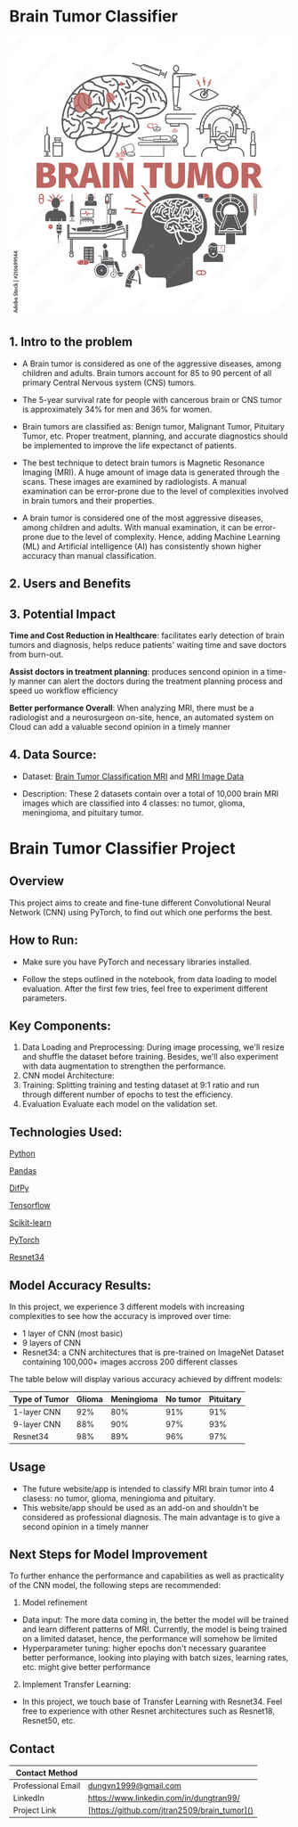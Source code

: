 # Brain Tumor Classifier
![Brain_tumor](brain-tumor-illustrate.jpg)

## 1. Intro to the problem
- A Brain tumor is considered as one of the aggressive diseases, among children and adults. Brain tumors account for 85 to 90 percent of all primary Central Nervous system (CNS) tumors.

- The 5-year survival rate for people with cancerous brain or CNS tumor is approximately 34% for men and 36% for women.

- Brain tumors are classified as: Benign tumor, Malignant Tumor, Pituitary Tumor, etc. Proper treatment, planning, and accurate diagnostics should be implemented to improve the life expectanct of patients.

- The best technique to detect brain tumors is Magnetic Resonance Imaging (MRI). A huge amount of image data is generated through the scans. These images are examined by radiologists. A manual examination can be error-prone due to the level of complexities involved in brain tumors and their properties.

- A brain tumor is considered one of the most aggressive diseases, among children and adults. With manual examination, it can be error-prone due to the level of complexity. Hence, adding Machine Learning (ML) and Artificial intelligence (AI) has consistently shown higher accuracy than manual classification.

## 2. Users and Benefits

## 3. Potential Impact
**Time and Cost Reduction in Healthcare**: facilitates early detection of brain tumors and diagnosis, helps reduce patients' waiting time and save doctors from burn-out.

**Assist doctors in treatment planning**: produces sencond opinion in a time-ly manner can alert the doctors during the treatment planning process and speed uo workflow efficiency

**Better performance Overall**:  When analyzing MRI, there must be a radiologist and a neurosurgeon on-site, hence, an automated system on Cloud can add a valuable second opinion in a timely manner

## 4. Data Source:
- Dataset: [Brain Tumor Classification MRI](https://www.kaggle.com/datasets/sartajbhuvaji/brain-tumor-classification-mri) and [MRI Image Data](https://www.kaggle.com/datasets/alaminbhuyan/mri-image-data)

- Description: These 2 datasets contain over a total of 10,000 brain MRI images which are classified into 4 classes: no tumor, glioma, meningioma, and pituitary tumor.

# Brain Tumor Classifier Project

## Overview
This project aims to create and fine-tune different Convolutional Neural Network (CNN) using PyTorch, to find out which one performs the best. 

## How to Run:
- Make sure you have PyTorch and necessary libraries installed. 

- Follow the steps outlined in the notebook, from data loading to model evaluation. After the first few tries, feel free to experiment different parameters. 

## Key Components:
1. Data Loading and Preprocessing: 
During image processing, we'll resize and shuffle the dataset before training. Besides, we'll also experiment with data augmentation to strengthen the performance.
2. CNN model Architecture:
3. Training:
Splitting training and testing dataset at 9:1 ratio and run through different number of epochs to test the efficiency.
4. Evaluation
Evaluate each model on the validation set. 
  
## Technologies Used:
[Python](https://en.wikipedia.org/wiki/Python_(programming_language))

[Pandas](https://en.wikipedia.org/wiki/PANDAS)

[DifPy](https://pypi.org/project/difPy/)

[Tensorflow](https://www.tensorflow.org/)

[Scikit-learn](https://scikit-learn.org/stable/)

[PyTorch](https://pytorch.org/)

[Resnet34](https://pytorch.org/vision/main/models/generated/torchvision.models.resnet34.html)

## Model Accuracy Results:
In this project, we experience 3 different models with increasing complexities to see how the accuracy is improved over time:
- 1 layer of CNN (most basic)
- 9 layers of CNN
- Resnet34: a CNN architectures that is pre-trained on ImageNet Dataset containing 100,000+ images accross 200 different classes

The table below will display various accuracy achieved by diffrent models:

| Type of Tumor | Glioma | Meningioma | No tumor | Pituitary  |
| --- | --- | --- | --- | ---| 
| 1-layer CNN | 92% | 80% | 91% | 91% |
| 9-layer CNN | 88% | 90% | 97% | 93% |
| Resnet34 | 98% | 89% | 96% | 97% |


## Usage
- The future website/app is intended to classify MRI brain tumor into 4 clasess: no tumor, glioma, meningioma and pituitary.
- This website/app should be used as an add-on and shouldn't be considered as professional diagnosis. The main advantage is to give a second opinion in a timely manner

## Next Steps for Model Improvement
To further enhance the performance and capabilities as well as practicality of the CNN model, the following steps are recommended:
1. Model refinement
- Data input: The more data coming in, the better the model will be trained and learn different patterns of MRI. Currently, the model is being trained on a limited dataset, hence, the performance will somehow be limited
- Hyperparameter tuning: higher epochs don't necessary guarantee better performance, looking into playing with batch sizes, learning rates, etc. might give better performance

2. Implement Transfer Learning:
- In this project, we touch base of Transfer Learning with Resnet34. Feel free to experience with other Resnet architectures such as Resnet18, Resnet50, etc.


  
## Contact
| Contact Method | |
| --- | --- |
| Professional Email | dungvn1999@gmail.com |
| LinkedIn | https://www.linkedin.com/in/dungtran99/ |
| Project Link | [https://github.com/jtran2509/brain_tumor]() |

